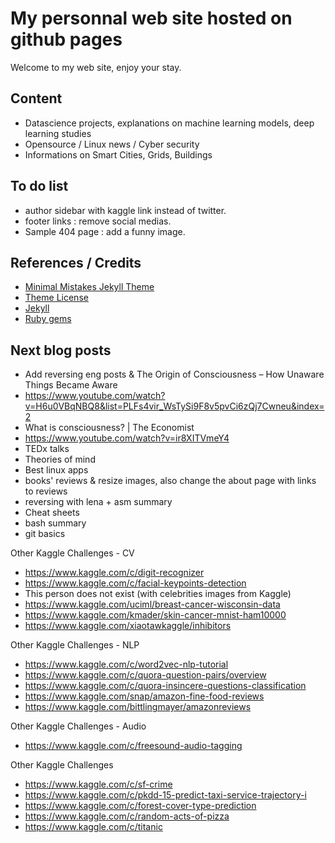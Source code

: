 
# My personnal web site hosted on github pages
Welcome to my web site, enjoy your stay.

## Content
* Datascience projects, explanations on machine learning models, deep learning studies
* Opensource / Linux news / Cyber security
* Informations on Smart Cities, Grids, Buildings

## To do list
- author sidebar with kaggle link instead of twitter.
- footer links : remove social medias.
- Sample 404 page : add a funny image.



## References / Credits
* [Minimal Mistakes Jekyll Theme](https://mmistakes.github.io/minimal-mistakes/)
* [Theme License](https://raw.githubusercontent.com/mmistakes/minimal-mistakes/master/LICENSE.txt)
* [Jekyll](https://jekyllrb.com/)
* [Ruby gems](https://rubygems.org/gems/minimal-mistakes-jekyll)

## Next blog posts

- Add reversing eng posts & The Origin of Consciousness – How Unaware Things Became Aware
- https://www.youtube.com/watch?v=H6u0VBqNBQ8&list=PLFs4vir_WsTySi9F8v5pvCi6zQj7Cwneu&index=2
- What is consciousness? | The Economist
- https://www.youtube.com/watch?v=ir8XITVmeY4
- TEDx talks
- Theories of mind
- Best linux apps
- books' reviews & resize images, also change the about page with links to reviews
- reversing with lena + asm summary
- Cheat sheets
- bash summary
- git basics

Other Kaggle Challenges - CV
- https://www.kaggle.com/c/digit-recognizer
- https://www.kaggle.com/c/facial-keypoints-detection
- This person does not exist (with celebrities images from Kaggle)
- https://www.kaggle.com/uciml/breast-cancer-wisconsin-data
- https://www.kaggle.com/kmader/skin-cancer-mnist-ham10000
- https://www.kaggle.com/xiaotawkaggle/inhibitors

Other Kaggle Challenges - NLP
- https://www.kaggle.com/c/word2vec-nlp-tutorial
- https://www.kaggle.com/c/quora-question-pairs/overview
- https://www.kaggle.com/c/quora-insincere-questions-classification
- https://www.kaggle.com/snap/amazon-fine-food-reviews
- https://www.kaggle.com/bittlingmayer/amazonreviews

Other Kaggle Challenges - Audio
- https://www.kaggle.com/c/freesound-audio-tagging

Other Kaggle Challenges
- https://www.kaggle.com/c/sf-crime
- https://www.kaggle.com/c/pkdd-15-predict-taxi-service-trajectory-i
- https://www.kaggle.com/c/forest-cover-type-prediction
- https://www.kaggle.com/c/random-acts-of-pizza
- https://www.kaggle.com/c/titanic


